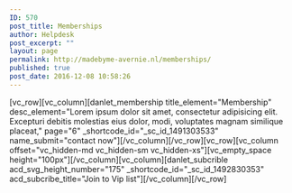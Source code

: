 ```yaml
---
ID: 570
post_title: Memberships
author: Helpdesk
post_excerpt: ""
layout: page
permalink: http://madebyme-avernie.nl/memberships/
published: true
post_date: 2016-12-08 10:58:26
---
```

[vc_row][vc_column][danlet_membership title_element="Membership" desc_element="Lorem ipsum dolor sit amet, consectetur adipisicing elit. Excepturi debitis molestias eius dolor, modi, voluptates magnam similique placeat," page="6" _shortcode_id="_sc_id_1491303533" name_submit="contact now"][/vc_column][/vc_row][vc_row][vc_column offset="vc_hidden-md vc_hidden-sm vc_hidden-xs"][vc_empty_space height="100px"][/vc_column][vc_column][danlet_subcrible acd_svg_height_number="175" _shortcode_id="_sc_id_1492830353" acd_subcribe_title="Join to Vip list"][/vc_column][/vc_row]